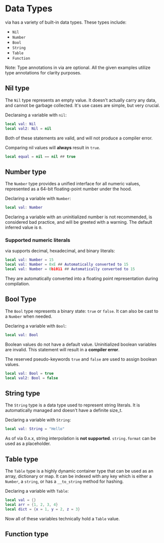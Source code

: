 # Data Types

via has a variety of built-in data types. These types include:

- `Nil`
- `Number`
- `Bool`
- `String`
- `Table`
- `Function`

Note: Type annotations in via are optional. All the given examples utilize type annotations for clarity purposes.

## Nil type

The `Nil` type represents an empty value. It doesn't actually carry any data, and cannot be garbage collected. It's use cases are simple, but very crucial.

Declaraing a variable with `nil`:
```lua
local val: Nil
local val2: Nil = nil
```

Both of these statements are valid, and will not produce a compiler error.

Comparing nil values will **always** result in `true`. 
```lua
local equal = nil == nil ## true
```

## Number type

The `Number` type provides a unified interface for all numeric values, represented as a 64-bit floating-point number under the hood.

Declaring a variable with `Number`:
```lua
local val: Number
```

Declaring a variable with an uninitialized number is not recommended, is considered bad practice, and will be greeted with a warning. The default inferred value is `0`.

### Supported numeric literals
via supports decimal, hexadecimal, and binary literals:
```lua
local val: Number = 15
local val: Number = 0xE ## Automatically converted to 15
local val: Number = 0b1011 ## Automatically converted to 15
```
They are automatically converted into a floating point representation during compilation.

## Bool Type

The `Bool` type represents a binary state: `true` or `false`. It can also be cast to a `Number` when needed.

Declaring a variable with `Bool`:
```lua
local val: Bool
```
Boolean values do not have a default value. Uninitialized boolean variables are invalid. This statement will result in a **compiler error**.

The reserved pseudo-keywords `true` and `false` are used to assign boolean values.
```lua
local val: Bool = true
local val2: Bool = false
```

## String type

The `String` type is a data type used to represent string literals. It is automatically managed and doesn't have a definite size_t.

Declaring a variable with `String`:
```lua
local val: String = "Hello"
```

As of via 0.x.x, string interpolation is **not supported**. `string.format` can be used as a placeholder. 

## Table type

The `Table` type is a highly dynamic container type that can be used as an array, dictionary or map. It can be indexed with any key which is either a `Number`, a `string`, or has a `__to_string` method for hashing. 

Declaring a variable with `Table`:
```lua
local val = {}
local arr = {1, 2, 3, 4}
local dict = {x = 1, y = 2, z = 3}
```
Now all of these variables technically hold a `Table` value.

## Function type

